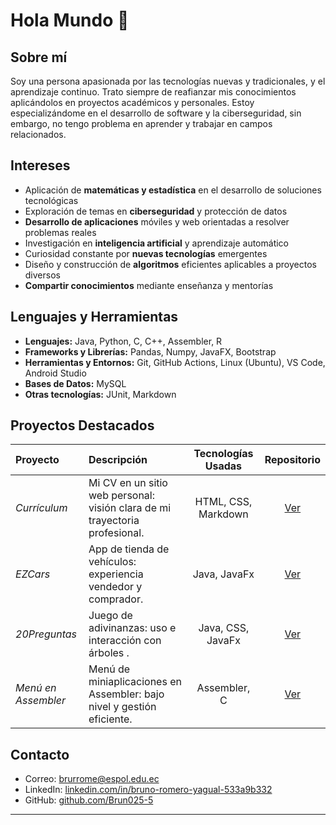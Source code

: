 # Hola Mundo 👋

## Sobre mí

Soy una persona apasionada por las tecnologías nuevas y tradicionales, y el aprendizaje continuo. Trato siempre de reafianzar mis conocimientos aplicándolos en proyectos académicos y personales. Estoy especializándome en el desarrollo de software y la ciberseguridad, sin embargo, no tengo problema en aprender y trabajar en campos relacionados.

## Intereses

- Aplicación de **matemáticas y estadística** en el desarrollo de soluciones tecnológicas
- Exploración de temas en **ciberseguridad** y protección de datos
- **Desarrollo de aplicaciones** móviles y web orientadas a resolver problemas reales
- Investigación en **inteligencia artificial** y aprendizaje automático
- Curiosidad constante por **nuevas tecnologías** emergentes
- Diseño y construcción de **algoritmos** eficientes aplicables a proyectos diversos
- **Compartir conocimientos** mediante enseñanza y mentorías

## Lenguajes y Herramientas

- **Lenguajes:** Java, Python, C, C++, Assembler, R
- **Frameworks y Librerías:**  Pandas, Numpy, JavaFX, Bootstrap
- **Herramientas y Entornos:** Git, GitHub Actions, Linux (Ubuntu), VS Code, Android Studio
- **Bases de Datos:** MySQL
- **Otras tecnologías:** JUnit, Markdown   

## Proyectos Destacados
 
| Proyecto      | Descripción | Tecnologías Usadas | Repositorio |
| :---        |    :----    |    :----:   |  :---: | 
| *Currículum*      | Mi CV en un sitio web personal: visión clara de mi trayectoria profesional. | HTML, CSS, Markdown | [Ver](https://github.com/Brun025-5/curriculum) |
| *EZCars*      | App de tienda de vehículos: experiencia vendedor y comprador. | Java, JavaFx | [Ver](https://github.com/davexat/ED_IziCarsEC) |
| *20Preguntas*      | Juego de adivinanzas: uso e interacción con árboles . | Java, CSS, JavaFx | [Ver](https://github.com/davexat/20preguntas) |
| *Menú en Assembler*      | Menú de miniaplicaciones en Assembler: bajo nivel y gestión eficiente. | Assembler, C | [Ver](https://github.com/Brun025-5/ProyectoOCP1) |


## Contacto

- Correo: brurrome@espol.edu.ec
- LinkedIn: [linkedin.com/in/bruno-romero-yagual-533a9b332](www.linkedin.com/in/bruno-romero-yagual-533a9b332)  
- GitHub: [github.com/Brun025-5](https://github.com/Brun025-5)  


---
